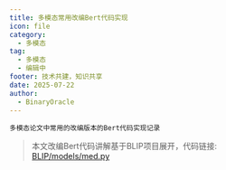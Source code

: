 ```yaml
---
title: 多模态常用改编Bert代码实现
icon: file
category:
  - 多模态
tag:
  - 多模态
  - 编辑中
footer: 技术共建，知识共享
date: 2025-07-22
author:
  - BinaryOracle
---
```


`多模态论文中常用的改编版本的Bert代码实现记录` 

<!-- more -->

> 本文改编Bert代码讲解基于BLIP项目展开，代码链接: [BLIP/models/med.py](https://github.com/salesforce/BLIP/blob/main/models/med.py)


